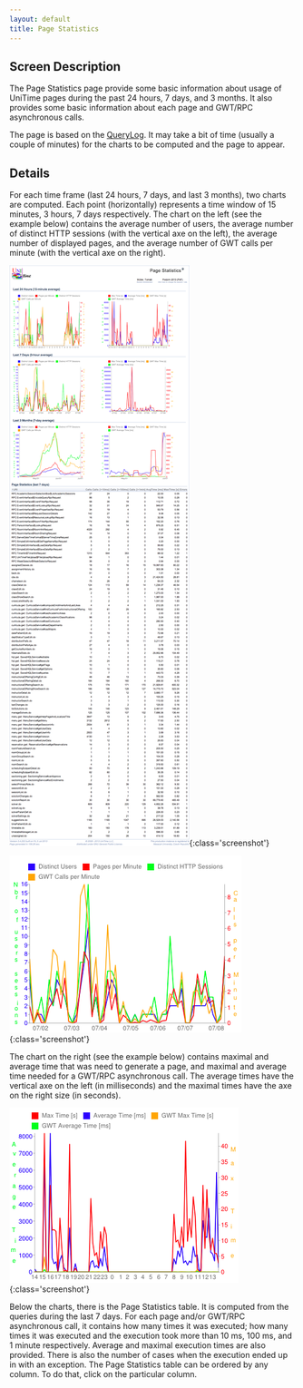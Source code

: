 ```yaml
---
layout: default
title: Page Statistics
---
```



## Screen Description

The Page Statistics page provide some basic information about usage of UniTime pages during the past 24 hours, 7 days, and 3 months. It also provides some basic information about each page and GWT/RPC asynchronous calls.

The page is based on the [QueryLog]( https://github.com/UniTime/unitime/tree/master/JavaSource/QueryLog.hbm.xml). It may take a bit of time (usually a couple of minutes) for the charts to be computed and the page to appear.

## Details

For each time frame (last 24 hours, 7 days, and last 3 months), two charts are computed. Each point (horizontally) represents a time window of 15 minutes, 3 hours, 7 days respectively. The chart on the left (see the example below) contains the average number of users, the average number of distinct HTTP sessions (with the vertical axe on the left), the average number of displayed pages, and the average number of GWT calls per minute (with the vertical axe on the right).


![Page Statistics](images/page-statistics-1.png){:class='screenshot'}


![Page Statistics](images/page-statistics-2.png){:class='screenshot'}

The chart on the right (see the example below) contains maximal and average time that was need to generate a page, and maximal and average time needed for a GWT/RPC asynchronous call. The average times have the vertical axe on the left (in milliseconds) and the maximal times have the axe on the right size (in seconds).


![Page Statistics](images/page-statistics-3.png){:class='screenshot'}

Below the charts, there is the Page Statistics table. It is computed from the queries during the last 7 days. For each page and/or GWT/RPC asynchronous call, it contains how many times it was executed; how many times it was executed and the execution took more than 10 ms, 100 ms, and 1 minute respectively. Average and maximal execution times are also provided. There is also the number of cases when the execution ended up in with an exception. The Page Statistics table can be ordered by any column. To do that, click on the particular column.
